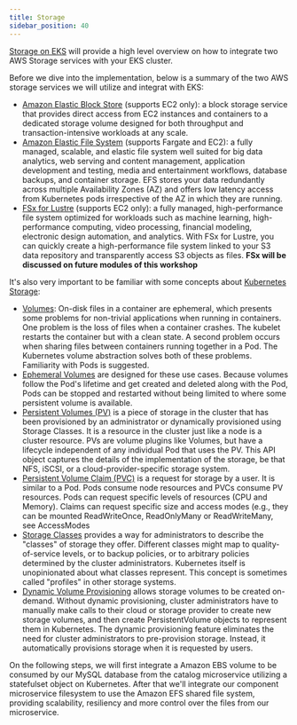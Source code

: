 ```yaml
---
title: Storage
sidebar_position: 40
---
```


[Storage on EKS](https://docs.aws.amazon.com/eks/latest/userguide/storage.html) will provide a high level overview on how to integrate two AWS Storage services with your EKS cluster.

Before we dive into the implementation, below is a summary of the two AWS storage services we will utilize and integrat with EKS:

* [Amazon Elastic Block Store](https://aws.amazon.com/ebs/) (supports EC2 only): a block storage service that provides direct access from EC2 instances and containers to a dedicated storage volume designed for both throughput and transaction-intensive workloads at any scale.
* [Amazon Elastic File System](https://aws.amazon.com/efs/) (supports Fargate and EC2): a fully managed, scalable, and elastic file system well suited for big data analytics, web serving and content management, application development and testing, media and entertainment workflows, database backups, and container storage. EFS stores your data redundantly across multiple Availability Zones (AZ) and offers low latency access from Kubernetes pods irrespective of the AZ in which they are running.
* [FSx for Lustre](https://aws.amazon.com/fsx/lustre/) (supports EC2 only): a fully managed, high-performance file system optimized for workloads such as machine learning, high-performance computing, video processing, financial modeling, electronic design automation, and analytics. With FSx for Lustre, you can quickly create a high-performance file system linked to your S3 data repository and transparently access S3 objects as files. **FSx will be discussed on future modules of this workshop**


It's also very important to be familiar with some  concepts about [Kubernetes Storage](https://kubernetes.io/docs/concepts/storage/):
* [Volumes](https://kubernetes.io/docs/concepts/storage/volumes/): On-disk files in a container are ephemeral, which presents some problems for non-trivial applications when running in containers. One problem is the loss of files when a container crashes. The kubelet restarts the container but with a clean state. A second problem occurs when sharing files between containers running together in a Pod. The Kubernetes volume abstraction solves both of these problems. Familiarity with Pods is suggested.
* [Ephemeral Volumes](https://kubernetes.io/docs/concepts/storage/ephemeral-volumes/) are designed for these use cases. Because volumes follow the Pod's lifetime and get created and deleted along with the Pod, Pods can be stopped and restarted without being limited to where some persistent volume is available. 
* [Persistent Volumes (PV)](https://kubernetes.io/docs/concepts/storage/persistent-volumes/) is a piece of storage in the cluster that has been provisioned by an administrator or dynamically provisioned using Storage Classes. It is a resource in the cluster just like a node is a cluster resource. PVs are volume plugins like Volumes, but have a lifecycle independent of any individual Pod that uses the PV. This API object captures the details of the implementation of the storage, be that NFS, iSCSI, or a cloud-provider-specific storage system.
* [Persistent Volume Claim (PVC)](https://kubernetes.io/docs/concepts/storage/persistent-volumes/) is a request for storage by a user. It is similar to a Pod. Pods consume node resources and PVCs consume PV resources. Pods can request specific levels of resources (CPU and Memory). Claims can request specific size and access modes (e.g., they can be mounted ReadWriteOnce, ReadOnlyMany or ReadWriteMany, see AccessModes
* [Storage Classes](https://kubernetes.io/docs/concepts/storage/storage-classes/) provides a way for administrators to describe the "classes" of storage they offer. Different classes might map to quality-of-service levels, or to backup policies, or to arbitrary policies determined by the cluster administrators. Kubernetes itself is unopinionated about what classes represent. This concept is sometimes called "profiles" in other storage systems.
* [Dynamic Volume Provisioning](https://kubernetes.io/docs/concepts/storage/dynamic-provisioning/)  allows storage volumes to be created on-demand. Without dynamic provisioning, cluster administrators have to manually make calls to their cloud or storage provider to create new storage volumes, and then create PersistentVolume objects to represent them in Kubernetes. The dynamic provisioning feature eliminates the need for cluster administrators to pre-provision storage. Instead, it automatically provisions storage when it is requested by users.

On the following steps, we will first integrate a Amazon EBS volume to be consumed by our MySQL database from the catalog microservice utilizing a statefulset object on Kubernetes. 
After that we'll integrate our component microservice filesystem to use the Amazon EFS shared file system, providing scalability, resiliency and more control over the files from our microservice. 
